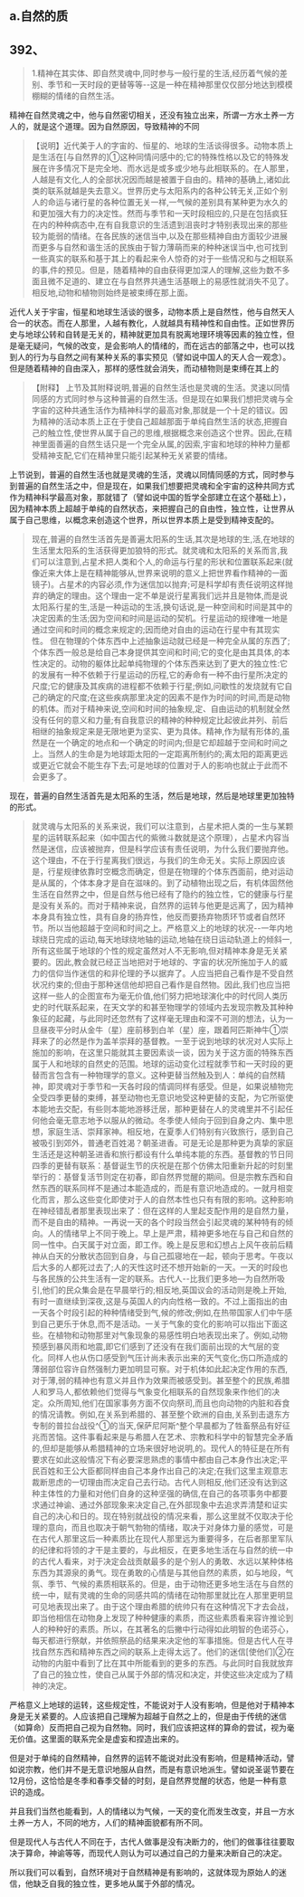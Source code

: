 <h2>a.自然的质</h2><h2>392、</h2><blockquote data-pid="EhZI4j0D">1.精神在其实体、即自然灵魂中,同时参与一般行星的生活,经历着气候的差别、季节和一天时段的更替等等--这是一种在精神那里仅仅部分地达到模模棚糊的情绪的自然生活。</blockquote><p data-pid="QSiiYGo7">精神在自然灵魂之中，他与自然密切相关，还没有独立出来，所谓一方水土养一方人的，就是这个道理。因为自然原因，导致精神的不同</p><blockquote data-pid="B45wWHt-">【说明】近代美于人的字宙的、恒星的、地球的生活谈得很多。动物本质上是生活在[与自然界的]①这种同情问感中的;它的特殊性格以及它的特殊发展在许多情况下是完全地、而水远是或多或少地与此相联系的。在人那里，人越是有文化,人的全部状况因而越是被置于自由的。精神的基确上,诸如此类的联系就越是失去意义。世界历史与太阳系内的各种公转无关,正如个别人的命运与诸行星的各种位置无关一样,一气候的差别具有某种更为水久的和更加强大有力的决定性。然而与季节和一天时段相应的,只是在包括疯狂在内的种种病态中,在有自我意识的生活遗到沮丧时才特别表现出来的那些较为能弱的情绪。在各民族的迷信当中,以及在那些精神自由方面较少进展而更多与自然和谐生活的民族由于智力薄萌而来的种种迷误当中,也可找到一些真实的联系和基于其上的看起来令人惊奇的对于一些情况和与之相联系的事,件的预见。但是，随着精神的自由获得更加深人的理解,这些为数不多面且微不足道的、建立在与自然界共通生活基眼上的易感性就消失不见了。相反地,动物和植物则始终是被束缚在那上面。</blockquote><p data-pid="SFvOuGPb">近代人关于宇宙，恒星和地球生活谈的很多，动物本质上是自然性，他与自然天人合一的状态。而在人那里，人越有教化，人就越具有精神性和自由性。正如世界历史与地球公转和自转是无关的，精神就更加具有脱离地理环境等因素的独立性，但是毫无疑问，气候的改变，是会影响人的情绪的，而在远古的部落之中，也可以找到人的行为与自然之间有某种关系的事实预见（譬如说中国人的天人合一观念）。但是随着精神的自由深入，那样的感性就会消失，而动植物则是束缚在其上的</p><blockquote data-pid="Fs4Kefb8">【附释】 上节及其附释说明,普遍的自然生活也是灵魂的生活。灵速以同情同感的方式同时参与这种普遍的自然生活。但是现在如果我们想把灵魂与全字宙的这种共通生活作为精神科学的最高对象,那就是一个十足的错议。因为精神的活动本质上正在于使自己超越那面于单纯自然生活的状态,把握自己的触立性,使世界从属于自己的思维,根据概念来创造这个世界。因此,在精神里面善遍的自然生话只是一个完全从属,的因索,宇宙和地球的种种力量都受精神支配,它们在精神里只能引起某种无关紧要的情绪。</blockquote><p data-pid="pCCSNRiY">上节说到，普遍的自然生活也就是灵魂的生活，灵魂以同情同感的方式，同时参与到普遍的自然生活之中，但是现在，如果我们想要把灵魂和全宇宙的这种共同方式作为精神科学最高对象，那就错了（譬如说中国的哲学全部建立在这个基础上），因为精神本质上超越于单纯的自然状态，来把握自己的自由性，独立性，让世界从属于自己思维，以概念来创造这个世界，所以世界本质上是受到精神支配的。</p><blockquote data-pid="7zfUO_tK">现在,普遍的自然生活首先是善遍太阳系的生话,其次是地球的生,活,在地球的生活里太阳系的生活获得更加狼特的形式。就灵魂和太阳系的关系而言,我们可以注意到,占星术把人类和个人,的命运与行星的形状和位置联系起来(就像近来大体上是在精神能够从,世界来说明的意义上把世界看作精神的一面镜子)。占星术的内容必须,作为迷信加以抛弃;可是科学却有责任说明这样抛弃的确定的理由。这个理由一定不单是说行星离我们远并且是物体,而是说太阳系行星的生,活是一种运动的生活,换句话说,是一种空间和时间是其中的决定因素的生活;因为空间和时间是运动的契机。行星运动的规律唯一地是通过空间和时间的概念来规定的;因而绝对自由的运动在行星中有其现实性。 但在物理的个体东西中上述抽象运动就已经是一种完全从属的东西了;个体东西一般总是给自己本身提供其空间和时间;它的变化是由其具体,的本性决定的。动物的躯体比起单纯物理的个体东西来达到了更大的独立性:它的发展有一种不依赖于行星运动的历程,它的寿命有一种不由行星所决定的尺度;它的健康及其疾病的进程都不依赖于行星;例如,问歇性的发烧就有它自己的确定的尺度;在这些疾病那里决定的因素不是作为时间的时间,而是动物的机体。而对于精神来说,空间和时间的抽象规,定、自由运动的机制就全然没有任何的意义和力量;有自我意识的精神的种种规定比起彼此并列、前后相继的抽象规定来是无限地更为坚实、更为具体。精神,作为赋有形体的,虽然是在一个确定的地点和一个确定的时间内;但是它却超越于空间和时间之上。当然人的生命是为地球距太阳的一定距离所制约的;离太阳的距离更远或更近它就会不能生存下去;可是地球的位置对于人的影响也就止于此而不会更多了。</blockquote><p data-pid="Z5snMZY6">现在，普遍的自然生活首先是太阳系的生活，然后是地球，然后是地球里更加独特的形式。</p><blockquote data-pid="UwfLQagN">就灵魂与太阳系的关系来说，我们可以注意到，占星术把人类的一生与某颗星的运转联系起来（如中国古代的紫微斗数就是这个原理），占星术内容当然是迷信，应该被抛弃，但是科学应该有责任说明，为什么我们要抛弃他。这个理由，不在于行星离我们很远，与我们的生命无关。实际上原因应该是，行星规律依靠时空概念而确定，但是在物理的个体东西面前，绝对运动是从属的，个体本身才是自在滋味的。到了动植物出现之后，有机体固然他生活在自然界之中，但是自然与他已经有了隐约的独立性，它的健康与行星是没有关系的。而对于精神来说，自然界的运转与他更是远离了，因为精神本身具有独立性，具有自身的扬弃性，他反而要扬弃物质环节或者自然环节。所以当他超越于空间和时间之上。严格意义上的地球的状况--一年内地球绕日完成的运动,每天地球绕地轴的运动,地轴在绕日运动轨道上的倾斜一,所有这些属于地球的个性的规定虽然对人不无影响,但对精神本身是无关紧要的。因此,教会就已经正当地把对于地球的、字宙的状况所施加于人的威力的信仰当作迷信的和非伦理的予以据弃了。人应当把自己看作是不受自然状况约束的;但由于那种迷信他却把自己看作是自然物。因此,我们也应当把这样一些人的企图宣布为毫无价值,他们努力把地球演化中的时代同人类历史的时代联系起来，在天文学的和甚至物理学的领域内去发现宗教及其种种象征的起藏，与此同时还忽然有了这样毫无理由和深不可测的想法，认为一旦昼夜平分时从金牛（星）座前移到白羊（星）座，跟着阿匹斯神牛①崇拜来了的必然是作为盖羊崇拜的基督教。一至于说到地球的状况对人实际上施加的影响，在这里只能就其主要因素谈一谈，因为关于这方面的特殊东西属于人和地球的自然史的范围。地球的运动变化过程就季节和一天时段的更替而言包含有一种物理学的意义。这种更替当然触及到人：单纯的自然精神，即灵魂对于季节和一天各时段的情调同样有感受。但是，如果说植物完全受四季更替的束缚，甚至动物也无意识地受这种更替的支配，为它所驱使本能地去交配，有些则本能地游移迁居，那种更替在人的灵魂里并不引起任何他会毫无意志地予以服从的微动。冬季使人倾向于回到自身之内、集中思想，家庭生活、崇拜家神。相反地，在夏季人们特别有兴致旅行，感到自己被吸引到郊外，普通老百姓渴？朝圣进香。可是无论是那种更为真挚的家庭生活还是这种朝圣进香和旅行都设有什么单纯本能的东西。基督教的节日同四季的更替有联系：基督诞生节的庆祝是在那个仿佛太阳重新升起的时刻里举行的：基督复活节则定在初春，即自然界觉醒的期间。但是宗教东西和自然东西的联系同样不是通过本能造成的，而是有意识地造成的。一就月相变化而言，那么这些变化即使对于人的自然本性也只有有限的影响。这种影响在神经错乱者那里表现出来了：但在这样的人里起支配作用的是自然力量，而不是自由的精神。一再说一天的各个时段当然会引起灵魂的某种特有的倾向。人的情绪早上不同于晚上。早上是严肃，精神更多地在与自己和自然的同一性中。白天属于对立面，即工作。晚上是反思和幻想占上风午夜前后精神从白天的分散状态回到自身，与自己孤寝地在一起，顿向于思考。午夜以后大多的人都死过去了;人的天性这时还不想开始新的一天。一天的时段也与各民族的公共生活有一定的联系。古代人--比我们更多地—为自然所吸引,他们的民众集会是在早晨举行的;相反地,英国议会的活动则是晚上开始,有时一直继续到深夜,这是与英国人的内向性格一致的。不过上面指出的由一天各个时段引起的种种情绪受到气,候的修改;例如,在热带国家人们中午感到自己更乐于休息,而不是活动。一关于气象的变化的影响可以指出下面这些。在植物和动物那里对气象现象的易感性明白地表现出来了。例如,动物预感到暴风雨和地震,即它们感到了还没有在我们面前出现的大气层的变化。同样人也从伤口感受到气压计尚未表示出来的天气变化;伤口所造成的薄弱部位容许自然强制力更加明显可察。对于机体如此起决定作用的东西,对于薄,弱的精神也有意义并且作为效果而被感受到。甚至整个的民族,希腊人和罗马人,都依赖他们觉得与气象变化相联系的自然现象来作他们的决定。众所周知,他们在国家事务方面不仅向祭司,而且也向动物的内脏和吞食的情况请教。例如,在关系到希腊的、甚至整个欧洲的自由,关系到击退东方专制的普拉台战役^①的当天,保萨尼阿斯^整个早晨都为了牲畜祭品有好征兆而苦恼。这件事看起来是与希腊人在艺术、宗教和科学中的智慧完全矛盾的,但却是能够从希腊精神的立场来很好地说明,的。现代人的特征是在所有要求在如此这般情况下有必要深思熟虑的事情中都由自己本身作出决定;平民百姓和王公大臣都同样由自己本身作出自己的决定;在我们这里主观意志裁断思虑的一切理由而决定自己去行动。古代人则相反,他们还没有达到这种主体性的力量和对他们自身的这种坚强的确信,在自己的各项事务中都要求通过神谕、通过外部现象来决定自己,在外部现象中去追求弄清楚和证实自己的决心和日的。现在特别就战役的情况来看，那么这里就不仅取决于伦理的意向，而且也取决于朝气勃物的情绪，取决于对身体力量的感觉，可是在古代人那里这后一种素质比在现代人那里远为重要得多，在后者那里军队的纪律和将领的才干是主要的，与此相反，在更多地生活在与自然的统一中的古代人看来，对于决定会战贡献最多的是个别人的勇敢、水远以某种体格东西为其源泉的勇气。现在勇敢的心情是与其他自然的素质，如与地段，气氛、季节、气候的素质相联系的。但是，由于动物还更多地生活在与自然的统一中，赋有灵魂的生命的同感共鸣的情绪在动物那里就比在人那里更明显可见地表现出来了。由于这个理由希腊的统帅只有在这种情况下才去会战，即当他相信在动物身上发现了种种健康的素质，而这些素质看来容许推论到人的种种好的素质。所以，在其著名的后撇中行动得如此明智的色诺芬心，每天都进行祭献，并依照祭品的结果来决定他的军事措施。但是古代人在寻找自然东西和精神东西之间的联系上走得太远了。他们的迷信[使他们]②在动物的内脏中看到了比在其中所能看到的更多的东西。与此同时自我就放弃了自己的独立性，使自己从属于外部的情况和决定，并使这些决定成为了精神的决定。</blockquote><p data-pid="Qdm2lJ7q">严格意义上地球的运转，这些规定性，不能说对于人没有影响，但是他对于精神本身是无关紧要的。人应该把自己理解为超越于自然之上的，但是由于传统的迷信（如算命）反而把自己视为自然物。同时，我们应该把这样的算命的尝试，视为毫无价值。这里面的联系完全是虚妄和捏造出来的。</p><p data-pid="dIODIwZL">但是对于单纯的自然精神，自然界的运转不能说对此没有影响，但是精神活动，譬如说宗教，他们并不是无意识地服从自然，而是有意识地派生。譬如说圣诞节要在12月份，这恰恰是冬季和春季交替的时刻，是自然界觉醒的状态，他是一种有意识的造成。</p><p data-pid="EoYmfdaL">并且我们当然也能看到，人的情绪以为气候，一天的变化而发生改变，并且一方水土养一方人，不同的地方，人们的精神面貌都有所不同。</p><p data-pid="QYJbEa0Y">但是现代人与古代人不同在于，古代人做事是没有决断力的，他们的做事往往要取决于算命，神谕等等，而现代人则认为可以通过自己的力量来决断自己的决定。</p><p data-pid="cZJrMDmb">所以我们可以看到，自然环境对于自然精神是有影响的，这就体现为原始人的迷信，他缺乏自我的独立性，更多地从属于外部的情况。<br> </p><p></p><p></p>